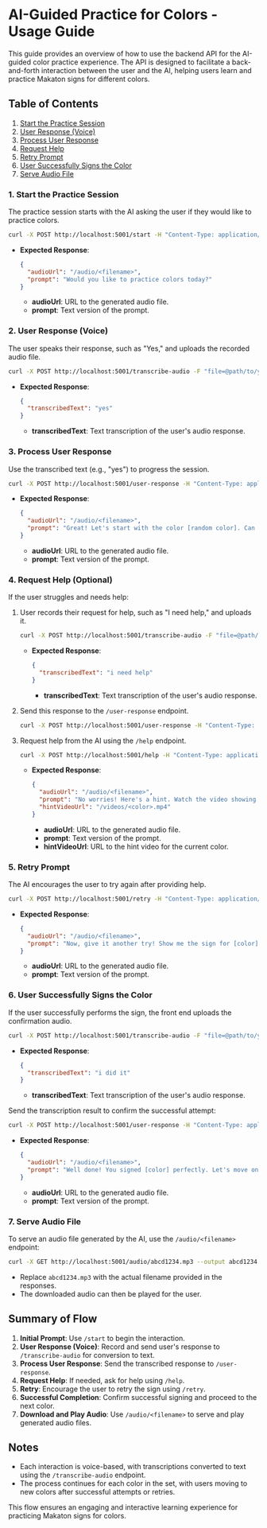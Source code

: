 # AI-Guided Practice for Colors - Usage Guide

This guide provides an overview of how to use the backend API for the AI-guided color practice experience. The API is designed to facilitate a back-and-forth interaction between the user and the AI, helping users learn and practice Makaton signs for different colors.

## Table of Contents
1. [Start the Practice Session](#1-start-the-practice-session)
2. [User Response (Voice)](#2-user-response-voice)
3. [Process User Response](#3-process-user-response)
4. [Request Help](#4-request-help)
5. [Retry Prompt](#5-retry-prompt)
6. [User Successfully Signs the Color](#6-user-successfully-signs-the-color)
7. [Serve Audio File](#7-serve-audio-file)

### 1. Start the Practice Session
The practice session starts with the AI asking the user if they would like to practice colors.

```sh
curl -X POST http://localhost:5001/start -H "Content-Type: application/json" -d '{}'
```
- **Expected Response**: 
  ```json
  {
    "audioUrl": "/audio/<filename>",
    "prompt": "Would you like to practice colors today?"
  }
  ```
  - **audioUrl**: URL to the generated audio file.
  - **prompt**: Text version of the prompt.

### 2. User Response (Voice)
The user speaks their response, such as "Yes," and uploads the recorded audio file.

```sh
curl -X POST http://localhost:5001/transcribe-audio -F "file=@path/to/your/audio-file.mp3"
```
- **Expected Response**: 
  ```json
  {
    "transcribedText": "yes"
  }
  ```
  - **transcribedText**: Text transcription of the user's audio response.

### 3. Process User Response
Use the transcribed text (e.g., "yes") to progress the session.

```sh
curl -X POST http://localhost:5001/user-response -H "Content-Type: application/json" -d '{"response": "yes"}'
```
- **Expected Response**: 
  ```json
  {
    "audioUrl": "/audio/<filename>",
    "prompt": "Great! Let's start with the color [random color]. Can you show me the sign for [color]?"
  }
  ```
  - **audioUrl**: URL to the generated audio file.
  - **prompt**: Text version of the prompt.

### 4. Request Help (Optional)
If the user struggles and needs help:

1. User records their request for help, such as "I need help," and uploads it.

   ```sh
   curl -X POST http://localhost:5001/transcribe-audio -F "file=@path/to/your/audio-file.mp3"
   ```
   - **Expected Response**: 
     ```json
     {
       "transcribedText": "i need help"
     }
     ```
     - **transcribedText**: Text transcription of the user's audio response.

2. Send this response to the `/user-response` endpoint.

   ```sh
   curl -X POST http://localhost:5001/user-response -H "Content-Type: application/json" -d '{"response": "i need help"}'
   ```

3. Request help from the AI using the `/help` endpoint.

   ```sh
   curl -X POST http://localhost:5001/help -H "Content-Type: application/json" -d '{}'
   ```
   - **Expected Response**: 
     ```json
     {
       "audioUrl": "/audio/<filename>",
       "prompt": "No worries! Here's a hint. Watch the video showing the sign for [color].",
       "hintVideoUrl": "/videos/<color>.mp4"
     }
     ```
     - **audioUrl**: URL to the generated audio file.
     - **prompt**: Text version of the prompt.
     - **hintVideoUrl**: URL to the hint video for the current color.

### 5. Retry Prompt
The AI encourages the user to try again after providing help.

```sh
curl -X POST http://localhost:5001/retry -H "Content-Type: application/json" -d '{}'
```
- **Expected Response**: 
  ```json
  {
    "audioUrl": "/audio/<filename>",
    "prompt": "Now, give it another try! Show me the sign for [color]."
  }
  ```
  - **audioUrl**: URL to the generated audio file.
  - **prompt**: Text version of the prompt.

### 6. User Successfully Signs the Color
If the user successfully performs the sign, the front end uploads the confirmation audio.

```sh
curl -X POST http://localhost:5001/transcribe-audio -F "file=@path/to/your/audio-file.mp3"
```
- **Expected Response**: 
  ```json
  {
    "transcribedText": "i did it"
  }
  ```
  - **transcribedText**: Text transcription of the user's audio response.

Send the transcription result to confirm the successful attempt:

```sh
curl -X POST http://localhost:5001/user-response -H "Content-Type: application/json" -d '{"response": "i did it"}'
```
- **Expected Response**: 
  ```json
  {
    "audioUrl": "/audio/<filename>",
    "prompt": "Well done! You signed [color] perfectly. Let's move on to the next color."
  }
  ```
  - **audioUrl**: URL to the generated audio file.
  - **prompt**: Text version of the prompt.

### 7. Serve Audio File
To serve an audio file generated by the AI, use the `/audio/<filename>` endpoint:

```sh
curl -X GET http://localhost:5001/audio/abcd1234.mp3 --output abcd1234.mp3
```
- Replace `abcd1234.mp3` with the actual filename provided in the responses.
- The downloaded audio can then be played for the user.

## Summary of Flow
1. **Initial Prompt**: Use `/start` to begin the interaction.
2. **User Response (Voice)**: Record and send user's response to `/transcribe-audio` for conversion to text.
3. **Process User Response**: Send the transcribed response to `/user-response`.
4. **Request Help**: If needed, ask for help using `/help`.
5. **Retry**: Encourage the user to retry the sign using `/retry`.
6. **Successful Completion**: Confirm successful signing and proceed to the next color.
7. **Download and Play Audio**: Use `/audio/<filename>` to serve and play generated audio files.

## Notes
- Each interaction is voice-based, with transcriptions converted to text using the `/transcribe-audio` endpoint.
- The process continues for each color in the set, with users moving to new colors after successful attempts or retries.

This flow ensures an engaging and interactive learning experience for practicing Makaton signs for colors.
